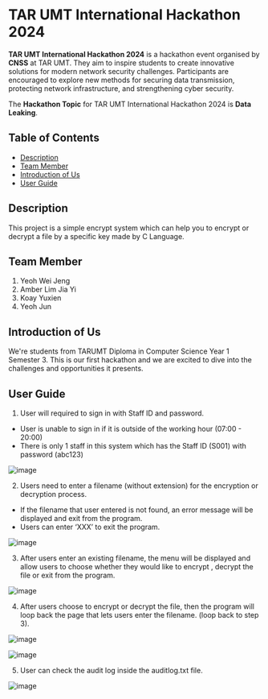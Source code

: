 # TAR UMT International Hackathon 2024
**TAR UMT International Hackathon 2024** is a hackathon event organised by **CNSS** at TAR UMT. They aim to inspire students to create innovative solutions for modern network security challenges. Participants are encouraged to explore new methods for securing data transmission, protecting network infrastructure, and strengthening cyber security.

The **Hackathon Topic** for TAR UMT International Hackathon 2024 is **Data Leaking**.

## Table of Contents
* [Description](#description)
* [Team Member](#team-member)
* [Introduction of Us](#introduction-of-us)
* [User Guide](#user-guide)

## Description
This project is a simple encrypt system which can help you to encrypt or decrypt a file by a specific key made by C Language.

## Team Member
1. Yeoh Wei Jeng
2. Amber Lim Jia Yi
3. Koay Yuxien
4. Yeoh Jun

## Introduction of Us
We're students from TARUMT Diploma in Computer Science Year 1 Semester 3. This is our first hackathon and we are excited to dive into the challenges and opportunities it presents. 

## User Guide
1. User will required to sign in with Staff ID and password.
* User is unable to sign in if it is outside of the working hour (07:00 - 20:00)
* There is only 1 staff in this system which has the Staff ID (S001) with password (abc123)

![image](https://github.com/YeohWeiJeng/data_leaking_hackathon_tarumt/assets/94060398/8482dad0-76ca-4d3a-a57d-3b3db012c8dc)

2. Users need to enter a filename (without extension) for the encryption or decryption process.
* If the filename that user entered is not found, an error message will be displayed and exit from the program.
* Users can enter ‘XXX’ to exit the program.

![image](https://github.com/YeohWeiJeng/data_leaking_hackathon_tarumt/assets/94060398/84893556-9dbc-4be0-a565-ce415e93403d)

3. After users enter an existing filename, the menu will be displayed and allow users to choose whether they would like to encrypt , decrypt the file or exit from the program.

![image](https://github.com/YeohWeiJeng/data_leaking_hackathon_tarumt/assets/94060398/fc4793ac-bf27-4970-801c-318172942aa3)

4. After users choose to encrypt or decrypt the file, then the program will loop back the page that lets users enter the filename. (loop back to step 3).

![image](https://github.com/YeohWeiJeng/data_leaking_hackathon_tarumt/assets/94060398/000ae7be-015a-4dc5-b1a4-6d883b84b6a9)

![image](https://github.com/YeohWeiJeng/data_leaking_hackathon_tarumt/assets/94060398/75a8873d-f256-4798-94db-07f74e80fc7d)

5. User can check the audit log inside the auditlog.txt file.

![image](https://github.com/YeohWeiJeng/data_leaking_hackathon_tarumt/assets/94060398/4925d7a1-8db6-4192-aa5c-0eea17c5712b)